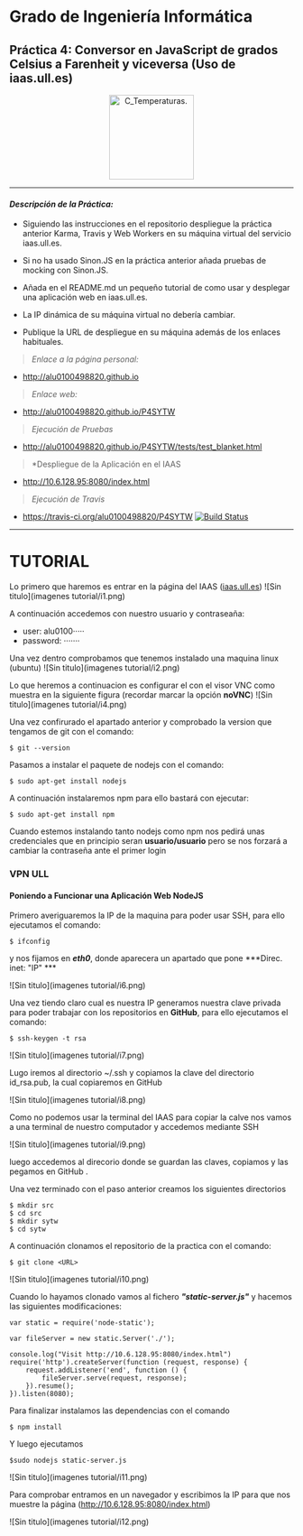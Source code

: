 # Grado de Ingeniería Informática

## Práctica 4: Conversor en JavaScript de grados Celsius a Farenheit y viceversa (Uso de iaas.ull.es)

<p align="Center">
  <img src="https://lh3.ggpht.com/Vn9sIUPcCVihrxMATWR_MjCIFuc5quCw-R3UN8Rmoze7rgaBhHdmF2RqjX3x28EJoQ=w300" title="C_Temperaturas." width="150" height="150">
</p>

---
#### *Descripción de la Práctica:*

  + Siguiendo las instrucciones en el repositorio despliegue la práctica anterior Karma, Travis y Web Workers en su máquina virtual del servicio iaas.ull.es.
  + Si no ha usado Sinon.JS en la práctica anterior añada pruebas de mocking con Sinon.JS.
  + Añada en el README.md un pequeño tutorial de como usar y desplegar una aplicación web en iaas.ull.es.

  + La IP dinámica de su máquina virtual no debería cambiar.
  + Publique la URL de despliegue en su máquina además de los enlaces habituales.

> *Enlace a la página personal:*

  * http://alu0100498820.github.io



> *Enlace web:*

  * http://alu0100498820.github.io/P4SYTW



> *Ejecución de Pruebas*

  * http://alu0100498820.github.io/P4SYTW/tests/test_blanket.html


> *Despliegue de la Aplicación en el IAAS

  * http://10.6.128.95:8080/index.html

> *Ejecución de Travis*

  * https://travis-ci.org/alu0100498820/P4SYTW   [![Build Status](https://travis-ci.org/alu0100498820/P4SYTW.svg?branch=gh-pages)](https://travis-ci.org/alu0100498820/P4SYTW)

---
# TUTORIAL

Lo primero que haremos es entrar en la página del IAAS ([iaas.ull.es](http://iaas.ull.es/ovirt-engine/))
![Sin titulo](imagenes tutorial/i1.png)

A continuación accedemos con nuestro usuario y contraseaña:
 + user: alu0100·····
 + password: ·······

Una vez dentro comprobamos que tenemos instalado una maquina linux (ubuntu)
![Sin titulo](imagenes tutorial/i2.png)

Lo que heremos a continuacion es configurar el con el visor VNC como muestra en la siguiente figura (recordar marcar la opción **noVNC**)
![Sin titulo](imagenes tutorial/i4.png)

Una vez confirurado el apartado anterior y comprobado la version que tengamos de git con el comando:

    $ git --version

Pasamos a instalar el paquete de nodejs con el comando:

    $ sudo apt-get install nodejs

A continuación instalaremos npm para ello bastará con ejecutar:

    $ sudo apt-get install npm

Cuando estemos instalando tanto nodejs como npm nos pedirá unas credenciales que en principio seran **usuario/usuario** pero se nos forzará a cambiar la contraseña ante el primer login

### VPN ULL
#### Poniendo a Funcionar una Aplicación Web NodeJS

Primero averiguaremos la IP de la maquina para poder usar SSH, para ello ejecutamos el comando:

    $ ifconfig

y nos fijamos en ***eth0***, donde aparecera un apartado que pone ***Direc. inet: "IP" ***

![Sin titulo](imagenes tutorial/i6.png)

Una vez tiendo claro cual es nuestra IP generamos nuestra clave privada para poder trabajar con los repositorios en **GitHub**, para ello ejecutamos el comando:

    $ ssh-keygen -t rsa

![Sin titulo](imagenes tutorial/i7.png)

Lugo iremos al directorio ~/.ssh y copiamos la clave del directorio id_rsa.pub, la cual copiaremos en GitHub

![Sin titulo](imagenes tutorial/i8.png)

Como no podemos usar la terminal del IAAS para copiar la calve nos vamos a una terminal de nuestro computador y accedemos mediante SSH

![Sin titulo](imagenes tutorial/i9.png)

luego accedemos al direcorio donde se guardan las claves, copiamos y las pegamos en GitHub .

Una vez terminado con el paso anterior creamos los siguientes directorios

    $ mkdir src
    $ cd src
    $ mkdir sytw
    $ cd sytw

A continuación clonamos el repositorio de la practica con el comando:

    $ git clone <URL>

![Sin titulo](imagenes tutorial/i10.png)

Cuando lo hayamos clonado vamos al fichero ***"static-server.js"*** y hacemos las siguientes modificaciones:

    var static = require('node-static');

    var fileServer = new static.Server('./');

    console.log("Visit http://10.6.128.95:8080/index.html")
    require('http').createServer(function (request, response) {
        request.addListener('end', function () {
            fileServer.serve(request, response);
        }).resume();
    }).listen(8080);

Para finalizar instalamos las dependencias con el comando

    $ npm install

Y luego ejecutamos

    $sudo nodejs static-server.js

![Sin titulo](imagenes tutorial/i11.png)

Para comprobar entramos en un navegador y escribimos la IP para que nos muestre la página (http://10.6.128.95:8080/index.html)

![Sin titulo](imagenes tutorial/i12.png)  
